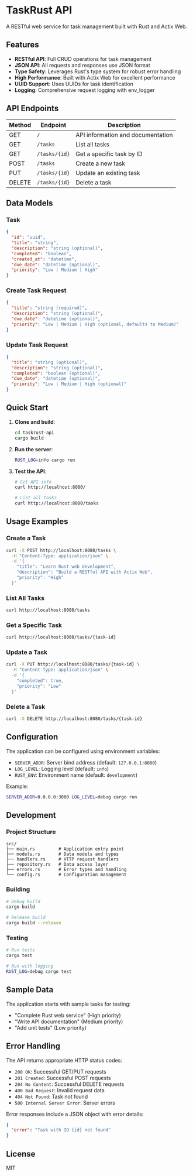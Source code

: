 # TaskRust API

A RESTful web service for task management built with Rust and Actix Web.

## Features

- **RESTful API**: Full CRUD operations for task management
- **JSON API**: All requests and responses use JSON format
- **Type Safety**: Leverages Rust's type system for robust error handling
- **High Performance**: Built with Actix Web for excellent performance
- **UUID Support**: Uses UUIDs for task identification
- **Logging**: Comprehensive request logging with env_logger

## API Endpoints

| Method | Endpoint | Description |
|--------|----------|-------------|
| GET | `/` | API information and documentation |
| GET | `/tasks` | List all tasks |
| GET | `/tasks/{id}` | Get a specific task by ID |
| POST | `/tasks` | Create a new task |
| PUT | `/tasks/{id}` | Update an existing task |
| DELETE | `/tasks/{id}` | Delete a task |

## Data Models

### Task
```json
{
  "id": "uuid",
  "title": "string",
  "description": "string (optional)",
  "completed": "boolean",
  "created_at": "datetime",
  "due_date": "datetime (optional)",
  "priority": "Low | Medium | High"
}
```

### Create Task Request
```json
{
  "title": "string (required)",
  "description": "string (optional)",
  "due_date": "datetime (optional)",
  "priority": "Low | Medium | High (optional, defaults to Medium)"
}
```

### Update Task Request
```json
{
  "title": "string (optional)",
  "description": "string (optional)",
  "completed": "boolean (optional)",
  "due_date": "datetime (optional)",
  "priority": "Low | Medium | High (optional)"
}
```

## Quick Start

1. **Clone and build**:
   ```bash
   cd taskrust-api
   cargo build
   ```

2. **Run the server**:
   ```bash
   RUST_LOG=info cargo run
   ```

3. **Test the API**:
   ```bash
   # Get API info
   curl http://localhost:8080/
   
   # List all tasks
   curl http://localhost:8080/tasks
   ```

## Usage Examples

### Create a Task
```bash
curl -X POST http://localhost:8080/tasks \
  -H "Content-Type: application/json" \
  -d '{
    "title": "Learn Rust web development",
    "description": "Build a RESTful API with Actix Web",
    "priority": "High"
  }'
```

### List All Tasks
```bash
curl http://localhost:8080/tasks
```

### Get a Specific Task
```bash
curl http://localhost:8080/tasks/{task-id}
```

### Update a Task
```bash
curl -X PUT http://localhost:8080/tasks/{task-id} \
  -H "Content-Type: application/json" \
  -d '{
    "completed": true,
    "priority": "Low"
  }'
```

### Delete a Task
```bash
curl -X DELETE http://localhost:8080/tasks/{task-id}
```

## Configuration

The application can be configured using environment variables:

- `SERVER_ADDR`: Server bind address (default: `127.0.0.1:8080`)
- `LOG_LEVEL`: Logging level (default: `info`)
- `RUST_ENV`: Environment name (default: `development`)

Example:
```bash
SERVER_ADDR=0.0.0.0:3000 LOG_LEVEL=debug cargo run
```

## Development

### Project Structure
```
src/
├── main.rs         # Application entry point
├── models.rs       # Data models and types
├── handlers.rs     # HTTP request handlers
├── repository.rs   # Data access layer
├── errors.rs       # Error types and handling
└── config.rs       # Configuration management
```

### Building
```bash
# Debug build
cargo build

# Release build
cargo build --release
```

### Testing
```bash
# Run tests
cargo test

# Run with logging
RUST_LOG=debug cargo test
```

## Sample Data

The application starts with sample tasks for testing:
- "Complete Rust web service" (High priority)
- "Write API documentation" (Medium priority)  
- "Add unit tests" (Low priority)

## Error Handling

The API returns appropriate HTTP status codes:
- `200 OK`: Successful GET/PUT requests
- `201 Created`: Successful POST requests
- `204 No Content`: Successful DELETE requests
- `400 Bad Request`: Invalid request data
- `404 Not Found`: Task not found
- `500 Internal Server Error`: Server errors

Error responses include a JSON object with error details:
```json
{
  "error": "Task with ID {id} not found"
}
```

## License

MIT